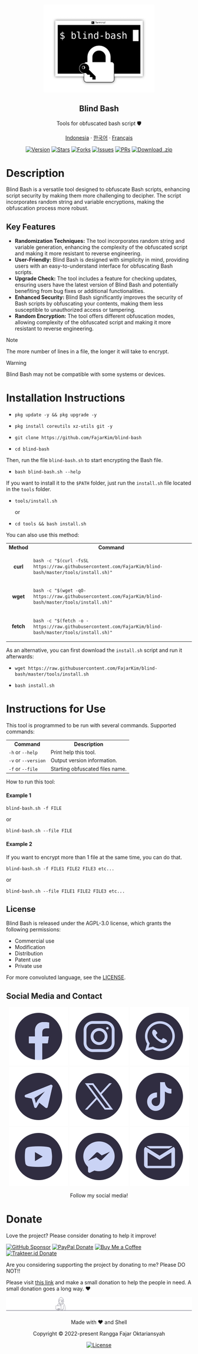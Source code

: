 <div align="center">
  <img src="https://raw.githubusercontent.com/FajarKim/blind-bash/master/images/logo.png" alt="Blind Bash Logo" width="300"/>
  <h2>Blind Bash</h2>
  <p>Tools for obfuscated bash script 🛡️</p>
  <p><a href="/docs/README-ID.md">Indonesia</a> · <a href="/docs/README-KR.md">한국어</a> · <a href="/docs/README-FR.md">Français</a></p>
  <a href="https://github.com/FajarKim/blind-bash/releases"><img src="https://custom-icon-badges.demolab.com/github/v/tag/FajarKim/blind-bash?label=Version&labelColor=302d41&color=f2cdcd&logoColor=d9e0ee&logo=tag&style=for-the-badge" alt="Version"/></a>
  <a href="https://github.com/FajarKim/blind-bash/stargazers/"><img src="https://custom-icon-badges.demolab.com/github/stars/FajarKim/blind-bash?label=Stars&logo=star&labelColor=302d41&color=c9cbff&logoColor=d9e0ee&style=for-the-badge" alt="Stars"></a>
  <a href="https://github.com/FajarKim/blind-bash/network/members/"><img src="https://custom-icon-badges.demolab.com/github/forks/FajarKim/blind-bash?label=Forks&logo=fork&labelColor=302d41&color=b5e8e0&logoColor=d9e0ee&style=for-the-badge" alt="Forks"></a>
  <a href="https://github.com/FajarKim/blind-bash/issues"><img src="https://custom-icon-badges.demolab.com/github/issues/FajarKim/blind-bash?label=Issues&labelColor=302d41&color=f5a97f&logoColor=d9e0ee&logo=issue&style=for-the-badge" alt="Issues"/></a>
  <a href="https://github.com/FajarKim/blind-bash/pull"><img src="https://custom-icon-badges.demolab.com/github/issues-pr/FajarKim/blind-bash?&label=Pull%20Requests&labelColor=302d41&color=ddb6f2&logoColor=d9e0ee&logo=git-pull-request&style=for-the-badge" alt="PRs"/></a>
  <a href="https://github.com/FajarKim/bz2-shell/archive/refs/heads/master.zip"><img src="https://custom-icon-badges.demolab.com/github/languages/code-size/FajarKim/blind-bash?label=Download&logo=download&labelColor=302d41&color=b7bdf8&logoColor=d9e0ee&style=for-the-badge" alt="Download .zip"></a>
</div>

# Description
Blind Bash is a versatile tool designed to obfuscate Bash scripts, enhancing script security by making them more challenging to decipher. The script incorporates random string and variable encryptions, making the obfuscation process more robust.

## Key Features
- **Randomization Techniques:** The tool incorporates random string and variable generation, enhancing the complexity of the obfuscated script and making it more resistant to reverse engineering.
- **User-Friendly:** Blind Bash is designed with simplicity in mind, providing users with an easy-to-understand interface for obfuscating Bash scripts.
- **Upgrade Check:** The tool includes a feature for checking updates, ensuring users have the latest version of Blind Bash and potentially benefiting from bug fixes or additional functionalities.
- **Enhanced Security:** Blind Bash significantly improves the security of Bash scripts by obfuscating your contents, making them less susceptible to unauthorized access or tampering.
- **Random Encryption:** The tool offers different obfuscation modes, allowing complexity of the obfuscated script and making it more resistant to reverse engineering.

> [!NOTE]
> The more number of lines in a file, the longer it will take to encrypt.

> [!WARNING]
> Blind Bash may not be compatible with some systems or devices.

# Installation Instructions
- ```shell
  pkg update -y && pkg upgrade -y
  ```
- ```shell
  pkg install coreutils xz-utils git -y
  ```
- ```shell
  git clone https://github.com/FajarKim/blind-bash
  ```
- ```shell
  cd blind-bash
  ```

Then, run the file `blind-bash.sh` to start encrypting the Bash file.
- ```shell
  bash blind-bash.sh --help
  ```

If you want to install it to the `$PATH` folder, just run the `install.sh` file located in the `tools` folder.
- ```shell
  tools/install.sh
  ```
  or
- ```shell
  cd tools && bash install.sh
  ```

You can also use this method:
<table>
  <tr>
    <td><div align="center"><b>Method</b></div></td>
    <td><div align="center"><b>Command</b></div></td>
  </tr>
  <tr>
    <td><div align="center"><b>curl</b></div></td>
    <td>
      <div align="left">
        <pre class="language-shell"><code>bash -c "$(curl -fsSL https://raw.githubusercontent.com/FajarKim/blind-bash/master/tools/install.sh)"</code></pre>
      </div>
    </td>
  </tr>
  <tr>
    <td><div align="center"><b>wget</b></div></td>
    <td>
      <div align="left">
        <pre class="language-shell"><code>bash -c "$(wget -qO- https://raw.githubusercontent.com/FajarKim/blind-bash/master/tools/install.sh)"</code></pre>
      </div>
    </td>
  </tr>
  <tr>
    <td><div align="center"><b>fetch</b></div></td>
    <td>
      <div align="left">
        <pre class="language-shell"><code>bash -c "$(fetch -o - https://raw.githubusercontent.com/FajarKim/blind-bash/master/tools/install.sh)"</code></pre>
      </div>
    </td>
  </tr>
</table>

As an alternative, you can first download the `install.sh` script and run it afterwards:
- ```shell
  wget https://raw.githubusercontent.com/FajarKim/blind-bash/master/tools/install.sh
  ```
- ```shell
  bash install.sh
  ```

# Instructions for Use
This tool is programmed to be run with several commands. Supported commands:
<table>
  <tr>
    <td><div align="center"><b>Command</b></div></td>
    <td><div align="center"><b>Description</b></div></td>
  </tr>
  <tr>
    <td><div align="left"><code>-h</code> or <code>--help</code></div></td>
    <td><div align="left">Print help this tool.</div></td>
  </tr>
  <tr>
    <td><div align="left"><code>-v</code> or <code>--version</code></div></td>
    <td><div align="left">Output version information.</div></td>
  </tr>
  <tr>
    <td><div align="left"><code>-f</code> or <code>--file</code></div></td>
    <td><div align="left">Starting obfuscated files name.</div></td>
  </tr>
</table>

How to run this tool:
#### Example 1
```shell
blind-bash.sh -f FILE
```
or
```shell
blind-bash.sh --file FILE
```
#### Example 2
If you want to encrypt more than 1 file at the same time, you can do that.
```shell
blind-bash.sh -f FILE1 FILE2 FILE3 etc...
```
or
```shell
blind-bash.sh --file FILE1 FILE2 FILE3 etc...
```

## License
Blind Bash is released under the AGPL-3.0 license, which grants the following permissions:
- Commercial use
- Modification
- Distribution
- Patent use
- Private use

For more convoluted language, see the [LICENSE](/LICENSE).

## Social Media and Contact
<div align="center">
  <a href="https://facebook.com/fajarrkim"><img src="https://raw.githubusercontent.com/FajarKim/FajarKim/master/images/icons/facebook-icon.svg" alt="Facebook"></a>
  <a href="https://instagram.com/fajarkim_"><img src="https://raw.githubusercontent.com/FajarKim/FajarKim/master/images/icons/instagram-icon.svg" alt="Instagram"></a>
  <a href="https://wa.me/6285659850910?text=Hi"><img src="https://raw.githubusercontent.com/FajarKim/FajarKim/master/images/icons/whatsapp-icon.svg" alt="WhatsApp"></a>
  <a href="https://t.me/FajarThea"><img src="https://raw.githubusercontent.com/FajarKim/FajarKim/master/images/icons/telegram-icon.svg" alt="Telegram"></a>
  <a href="https://twitter.com/fajarkim_"><img src="https://raw.githubusercontent.com/FajarKim/FajarKim/master/images/icons/twitter-x-icon.svg" alt="Twitter"></a>
  <a href="https://tiktok.com/@fajarkim_"><img src="https://raw.githubusercontent.com/FajarKim/FajarKim/master/images/icons/tiktok-icon.svg" alt="TikTok"></a>
  <a href="https://youtube.com/@FajarHacker"><img src="https://raw.githubusercontent.com/FajarKim/FajarKim/master/images/icons/youtube-icon.svg" alt="YouTube"></a>
  <a href="https://m.me/fajarrkim"><img src="https://raw.githubusercontent.com/FajarKim/FajarKim/master/images/icons/messenger-icon.svg" alt="Messenger"></a>
  <a href="mailto:fajarrkim@gmail.com"><img src="https://raw.githubusercontent.com/FajarKim/FajarKim/master/images/icons/mail-icon.svg" alt="Email"></a>
  <p>Follow my social media!</p>
</div>

# Donate
Love the project? Please consider donating to help it improve!
<div align="left">
  <a href="https://github.com/sponsors/FajarKim/"><img src="https://img.shields.io/badge/GitHub-Sponsor-blue?labelColor=302d41&color=f5bde6&logo=github&logoColor=d9e0ee&style=for-the-badge" alt="GitHub Sponsor"></a>
  <a href="https://paypal.me/agusbirawan/"><img src="https://img.shields.io/badge/PayPal-Donate-blue?labelColor=302d41&color=f4dbd6&logo=paypal&logoColor=d9e0ee&style=for-the-badge" alt="PayPal Donate"></a>
  <a href="https://buymeacoffee.com/fajarkim/"><img src="https://img.shields.io/badge/Buy%20Me%20A%20Coffee-Donate-blue?labelColor=302d41&color=eed49f&logo=buymeacoffee&logoColor=d9e0ee&style=for-the-badge" alt="Buy Me a Coffee"></a>
  <a href="https://trakteer.id/FajarKim/"><img src="https://custom-icon-badges.demolab.com/badge/Trakteer-Donate-blue?labelColor=302d41&color=ed8796&logo=trakteerid&logoColor=d9e0ee&style=for-the-badge" alt="Trakteer.id Donate"></a>
</div>

Are you considering supporting the project by donating to me? Please DO NOT!!

Please visit [this link](https://fajarkim.github.io/donate) and make a small donation to help the people in need. A small donation goes a long way. ❤️

<div align="center">
  <img src="https://raw.githubusercontent.com/FajarKim/FajarKim/master/images/line.svg?sanitize=true"/>
</div>

<p align="center">Made with ❤️ and Shell</p>
<p align="center">Copyright © 2022-present Rangga Fajar Oktariansyah</p>
<div align="center">
  <a href="LICENSE"><img src="https://custom-icon-badges.demolab.com/github/license/FajarKim/blind-bash?label=License&labelColor=302d41&color=91d7e3&logo=law&logoColor=d9e0ee&style=for-the-badge" alt="License"></a>
</div>
